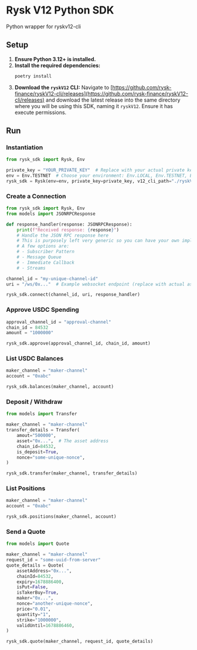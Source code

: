 # Rysk V12 Python SDK

Python wrapper for ryskv12-cli

## Setup

1.  **Ensure Python 3.12+ is installed.**
2.  **Install the required dependencies:**
    ```bash
    poetry install
    ```
3.  **Download the `ryskV12` CLI:** Navigate to [https://github.com/rysk-finance/ryskV12-cli/releases](https://github.com/rysk-finance/ryskV12-cli/releases) and download the latest release into the same directory where you will be using this SDK, naming it `ryskV12`. Ensure it has execute permissions.

## Run

### Instantiation

```python
from rysk_sdk import Rysk, Env

private_key = "YOUR_PRIVATE_KEY"  # Replace with your actual private key
env = Env.TESTNET  # Choose your environment: Env.LOCAL, Env.TESTNET, Env.MAINNET
rysk_sdk = Rysk(env=env, private_key=private_key, v12_cli_path="./ryskV12")  # Optional CLI path
```

### Create a Connection

```python
from rysk_sdk import Rysk, Env
from models import JSONRPCResponse

def response_handler(response: JSONRPCResponse):
    print(f"Received response: {response}")
    # Handle the JSON RPC response here
    # This is purposely left very generic so you can have your own implementation.
    # A few options are:
    # - Subscriber Pattern
    # - Message Queue
    # - Immediate Callback
    # - Streams

channel_id = "my-unique-channel-id"
uri = "/ws/0x..."  # Example websocket endpoint (replace with actual asset address)

rysk_sdk.connect(channel_id, uri, response_handler)
```

### Approve USDC Spending


```python
approval_channel_id = "approval-channel"
chain_id = 84532
amount = "1000000"

rysk_sdk.approve(approval_channel_id, chain_id, amount)
```

### List USDC Balances

```python
maker_channel = "maker-channel"
account = "0xabc"

rysk_sdk.balances(maker_channel, account)
```

### Deposit / Withdraw

```python
from models import Transfer

maker_channel = "maker-channel"
transfer_details = Transfer(
    amout="500000",
    asset="0x...",  # The asset address
    chain_id=84532,
    is_deposit=True,
    nonce="some-unique-nonce",
)

rysk_sdk.transfer(maker_channel, transfer_details)
```


### List Positions 

```python
maker_channel = "maker-channel"
account = "0xabc"

rysk_sdk.positions(maker_channel, account)
```

### Send a Quote


```python
from models import Quote

maker_channel = "maker-channel"
request_id = "some-uuid-from-server"
quote_details = Quote(
    assetAddress="0x...",
    chainId=84532,
    expiry=1678886400,
    isPut=False,
    isTakerBuy=True,
    maker="0x...",
    nonce="another-unique-nonce",
    price="0.01",
    quantity="1",
    strike="1000000",
    validUntil=1678886460,
)

rysk_sdk.quote(maker_channel, request_id, quote_details)
```